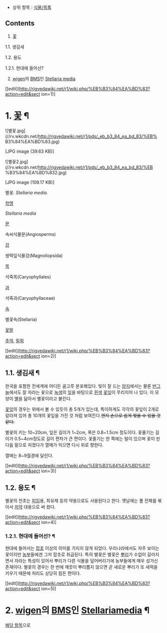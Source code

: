   * 상위 항목 : [식물/목록](%EC%8B%9D%EB%AC%BC/%EB%AA%A9%EB%A1%9D.md)

## Contents

    

1. [꽃](%EA%BD%83.md)
    

1.1. 생김새

1.2. 용도

    

1.2.1. 현대에 들어선?

2. [wigen](wigen.md)의 [BMS](Be-Music%20Script.md)인 [Stellaria media](Stellaria%20media.md)

[[edit](http://rigvedawiki.net/r1/wiki.php/%EB%B3%84%EA%BD%83?action=edit&sect
ion=1)]

# 1. [꽃](%EA%BD%83.md) ¶

![별꽃.jpg](//rv.wkcdn.net/http://rigvedawiki.net/r1/pds/_eb_b3_84_ea_bd_83/%EB%
B3%84%EA%BD%83.jpg)

[JPG image (39.63 KB)]

  

![별꽃2.jpg](//rv.wkcdn.net/http://rigvedawiki.net/r1/pds/_eb_b3_84_ea_bd_83/%EB
%B3%84%EA%BD%832.jpg)

[JPG image (109.17 KB)]

  

별꽃. _Stellaria media_.

  

[학명](%ED%95%99%EB%AA%85.md)

_Stellaria media_

[문](%EB%AC%B8#s-7.md)

속씨식물문(Angiosperms)

[강](%EA%B0%95#s-7.md)

쌍떡잎식물강(Magnoliopsida)

[목](%EB%AA%A9#s-4.md)

석죽목(Caryophyllales)

[과](%EA%B3%BC#s-2.md)

석죽과(Caryophyllaceae)

[속](%EC%86%8D.md)

별꽃속(Stellaria)

[꽃말](%EA%BD%83%EB%A7%90.md)

[추억](%EC%B6%94%EC%96%B5.md), [밀회](%EB%B0%80%ED%9A%8C.md)

[[edit](http://rigvedawiki.net/r1/wiki.php/%EB%B3%84%EA%BD%83?action=edit&sect
ion=2)]

## 1.1. 생김새 ¶

한국을 포함한 전세계에 어디든 골고루 분포해있다. 빛이 잘 드는 [양지](%EC%96%91%EC%A7%80.md)에서는 물론
[반그늘](%EB%B0%98%EA%B7%B8%EB%8A%98.md)에서도 잘 자라는 꽃으로
[녹색](%EB%85%B9%EC%83%89.md)의 [잎](%EC%9E%8E.md)을 바탕으로
[흰색](%ED%9D%B0%EC%83%89.md) [꽃잎](%EA%BD%83%EC%9E%8E.md)이 무리지어 나 있다. 이
모양이 [별](%EB%B3%84.md)을 닮아서 별꽃이라고 불린다.

  

[꽃잎](%EA%BD%83%EC%9E%8E.md)의 경우는 위에서 볼 수 있듯이 총 5개가 있는데, 특이하게도 각각의 꽃잎이 2개로
갈라져 있어 총 10개의 꽃잎을 가진 것 처럼 보여진다.<del>왠지 손으로 쉽게 찢을 수 있을 것 같다.</del>

  

별꽃의 키는 10~20cm, 잎은 길이가 1~2cm, 폭은 0.8~1.5cm 정도이다. 꽃줄기는 길이가 0.5~4cm정도로 길이 편차가 큰
편이다. 꽃줄기는 한 쪽에는 털이 있으며 꽃이 핀 다음 밑으로 처졌다가 열매가 익으면 다시 위로 향한다.

  

열매는 8~9월경에 달린다.

  

[[edit](http://rigvedawiki.net/r1/wiki.php/%EB%B3%84%EA%BD%83?action=edit&sect
ion=3)]

## 1.2. 용도 ¶

별꽃의 전초는 [피임](%ED%94%BC%EC%9E%84.md)용, 최유제 등의 약용으로도 사용된다고 한다. 옛날에는 풀 전체를 볶아서
[치약](%EC%B9%98%EC%95%BD.md) 대용으로 써 왔다.

  

[[edit](http://rigvedawiki.net/r1/wiki.php/%EB%B3%84%EA%BD%83?action=edit&sect
ion=4)]

### 1.2.1. 현대에 들어선? ¶

현대에 들어서는 [잡초](%EC%9E%A1%EC%B4%88.md) 이상의 의미를 가지지 않게 되었다. 우리나라에서도 자주 보이는
꽃이지만 [농부](%EB%86%8D%EB%B6%80.md)들에겐 그저 잡초로 취급된다. 특히 별꽃은 별꽃은
[뿌리](%EB%BF%8C%EB%A6%AC.md)가 수없이 갈라지면서 자라는 특성이 있어서 뿌리가 다른 식물을 덮어버리기에 농부들에게
매우 성가신 존재이다. 별꽃의 경우는 한 번에 깨끗이 뿌리뽑지 않으면 곧 새로운 뿌리가 또 세력을 키우기 때문에 처리도 상당히 힘든 편이다.

  

  

[[edit](http://rigvedawiki.net/r1/wiki.php/%EB%B3%84%EA%BD%83?action=edit&sect
ion=5)]

# 2. [wigen](wigen.md)의 [BMS](Be-Music%20Script.md)인 [Stellariamedia](Stellaria%20media.md) ¶

[해당 항목](Stellaria%20media.md)으로

